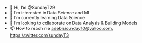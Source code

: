 - 👋 Hi, I’m @SundayT29
- 👀 I’m interested in Data Science and ML
- 🌱 I’m currently learning Data Science
- 💞️ I’m looking to collaborate on Data Analysis & Building Models
- 📫 How to reach me adebisisunday10@yahoo.com, https://twitter.com/sundayT3

<!---
SundayT29/SundayT29 is a ✨ special ✨ repository because its `README.md` (this file) appears on your GitHub profile.
You can click the Preview link to take a look at your changes.
--->
